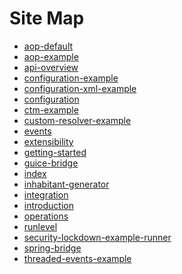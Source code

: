 [//]: # " "
[//]: # " Copyright (c) 2013, 2021 Oracle and/or its affiliates. All rights reserved. "
[//]: # " "
[//]: # " This program and the accompanying materials are made available under the "
[//]: # " terms of the Eclipse Public License v. 2.0, which is available at "
[//]: # " http://www.eclipse.org/legal/epl-2.0. "
[//]: # " "
[//]: # " This Source Code may also be made available under the following Secondary "
[//]: # " Licenses when the conditions for such availability set forth in the "
[//]: # " Eclipse Public License v. 2.0 are satisfied: GNU General Public License, "
[//]: # " version 2 with the GNU Classpath Exception, which is available at "
[//]: # " https://www.gnu.org/software/classpath/license.html. "
[//]: # " "
[//]: # " SPDX-License-Identifier: EPL-2.0 OR GPL-2.0 WITH Classpath-exception-2.0 "
[//]: # " "


# Site Map

+ [aop-default](aop-default.html)
+ [aop-example](aop-example.html)
+ [api-overview](api-overview.html)
+ [configuration-example](configuration-example.html)
+ [configuration-xml-example](configuration-xml-example.html)
+ [configuration](configuration.html)
+ [ctm-example](ctm-example.html)
+ [custom-resolver-example](custom-resolver-example.html)
+ [events](events.html)
+ [extensibility](extensibility.html)
+ [getting-started](getting-started.html)
+ [guice-bridge](guice-bridge.html)
+ [index](index.html)
+ [inhabitant-generator](inhabitant-generator.html)
+ [integration](integration.html)
+ [introduction](introduction.html)
+ [operations](operations.html)
+ [runlevel](runlevel.html)
+ [security-lockdown-example-runner](security-lockdown-example-runner.html)
+ [spring-bridge](spring-bridge.html)
+ [threaded-events-example](threaded-events-example.html)
